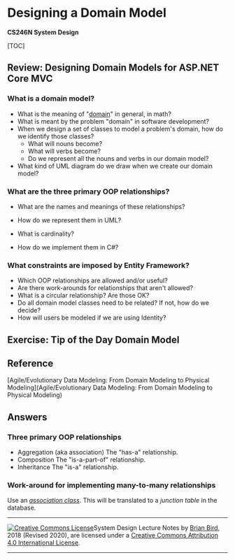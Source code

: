 # Designing a Domain Model

**CS246N System Design**

[TOC]

## Review: Designing Domain Models for ASP.NET Core MVC

### What is a domain model?

- What is the meaning of "[domain](https://www.wolframalpha.com/input/?i=domain)" in general, in math?
- What is meant by the problem "domain" in software development?
- When we design a set of classes to model a problem's domain, how do we identify those classes?
  - What will nouns become?
  - What will verbs become?
  - Do we represent all the nouns and verbs in our domain model?
- What kind of UML diagram do we draw when we create our domain model?

### What are the three primary OOP relationships?

- What are the names and meanings of these relationships?

- How do we represent them in UML?
- What is cardinality?
- How do we implement them in C#?

### What constraints are imposed by Entity Framework?

- Which OOP relationships are allowed and/or useful?
- Are there work-arounds for relationships that aren't allowed?
- What is a circular relationship? Are those OK?
- Do all domain model classes need to be related? If not, how do we decide?
- How will users be modeled if we are using Identity?



## Exercise: Tip of the Day Domain Model



## Reference

[Agile/Evolutionary Data Modeling: From Domain Modeling to Physical Modeling](Agile/Evolutionary Data Modeling: From Domain Modeling to Physical Modeling)



## Answers

### Three primary OOP relationships

- Aggregation (aka association)
  The "has-a" relationship.
- Composition
  The "is-a-part-of" relationship.
- Inheritance
  The "is-a" relationship.

### Work-around for implementing many-to-many relationships

Use an [*association class*](https://www.ibm.com/support/knowledgecenter/SSCLKU_7.5.5/com.ibm.xtools.modeler.doc/topics/cassnclss.html). This will be translated to a *junction table* in the database.

------

 [![Creative Commons License](https://i.creativecommons.org/l/by/4.0/88x31.png)](http://creativecommons.org/licenses/by/4.0/)System Design  Lecture Notes by [Brian Bird](https://profbird.online), 2018 (Revised 2020), are licensed under a [Creative Commons Attribution 4.0 International License](http://creativecommons.org/licenses/by/4.0/). 

------